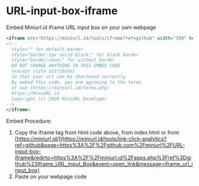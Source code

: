 # URL-input-box-iframe
Embed Miniurl.id iframe URL input box on your own webpage
```html
<iframe src="https://miniurl.id/tools/iframe?ref=github" width="350" height="403" style="border:1px solid black;">
<!--
  style="" for default border
  style="border:1px solid black;" for black border
  style="border:none;" for without border
  DO NOT CHANGE ANYTHING IN THIS EMBED CODE
  (except style attribute)
  So that your url can be shortened correctly
  By embed this code, you are agreeing to the terms
  of use (https://miniurl.id/terms.php)
  https://MiniURL.id
  Copyright (c) 2020 MiniURL Developer
-->
</iframe>
```
Embed Procedure:
1. Copy the iframe tag from html code above, from index.html or from [https://miniurl.id/](https://miniurl.id/tools/link-click-analytics?ref=github&page=https%3A%2F%2Fgithub.com%2Fminiurl%2FURL-input-box-iframe&redirto=https%3A%2F%2Fminiurl.id%2Fapps.php%3Fref%3Dgithub%23Iframe_URL_Input_Box&event=open_link&message=iframe_url_input_box)
2. Paste on your webpage code
